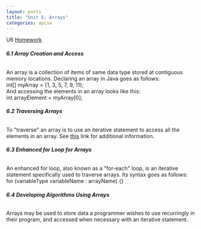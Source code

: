 ```yaml
---
layout: posts
title: "Unit 6: Arrays"
categories: apcsa
---
```

U6 <a href="https://github.com/wangzi190/projectc190/blob/master/_notebooks/apcsa/2022-11-26-apcsa-unit-6.ipynb" target="_blank"><u>H</u>omework</a><br>
<h6><b>6.1 Array Creation and Access</b></h6>
An array is a collection of items of same data type stored at contiguous memory locations. Declaring an array in Java goes as follows:<br>
int[] myArray = {1, 3, 5, 7, 9, 11};<br>
And accessing the elements in an array looks like this:<br>
int arrayElement = myArray[0];
<h6><b>6.2 Traversing Arrays</b></h6>
To "traverse" an array is to use an iterative statement to access all the elements in an array. See <a href="https://www.w3schools.com/java/java_arrays_loop.asp" target="_blank"><u>t</u>his</a> link for additional information.
<h6><b>6.3 Enhanced for Loop for Arrays</b></h6>
An enhanced for loop, also known as a "for-each" loop, is an iterative statement specifically used to traverse arrays. Its syntax goes as follows:<br>
for (variableType variableName : arrayName) {}
<h6><b>6.4 Developing Algorithms Using Arrays</b></h6>
Arrays may be used to store data a programmer wishes to use recurringly in their program, and accessed when necessary with an iterative statement.